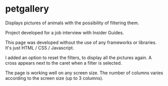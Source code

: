 # petgallery
Displays pictures of animals with the possibility of filtering them.

Project developed for a job interview with Insider Guides.

This page was developed without the use of any frameworks or libraries. It's just HTML / CSS / Javascript.

I added an option to reset the filters, to display all the pictures again. A cross appears next to the caret when a filter is selected.

The page is working well on any screen size. The number of columns varies according to the screen size (up to 3 columns).